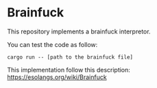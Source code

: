 Brainfuck
=========

This repository implements a brainfuck interpretor.

You can test the code as follow:
```
cargo run -- [path to the brainfuck file]
```

This implementation follow this description:
https://esolangs.org/wiki/Brainfuck

